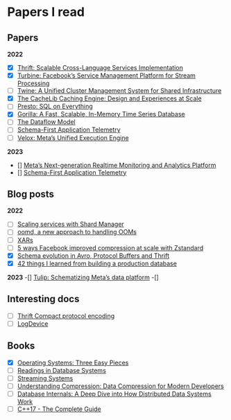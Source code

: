 # Papers I read


## Papers
**2022**
- [x] [Thrift: Scalable Cross-Language Services Implementation](https://thrift.apache.org/static/files/thrift-20070401.pdf)
- [x] [Turbine: Facebook’s Service Management Platform for Stream Processing](https://research.fb.com/wp-content/uploads/2020/05/Turbine-Facebook%E2%80%99s-Service-Management-Platform-for-Stream-Processing.pdf)
- [ ] [Twine: A Unified Cluster Management System for Shared Infrastructure](https://engineering.fb.com/2020/11/11/data-center-engineering/twine-2/)
- [x] [The CacheLib Caching Engine: Design and Experiences at Scale](https://research.fb.com/publications/the-cachelib-caching-engine-design-and-experiences-at-scale/)
- [ ] [Presto: SQL on Everything](https://research.fb.com/publications/presto-sql-on-everything/)
- [x] [Gorilla: A Fast, Scalable, In-Memory Time Series Database](http://www.vldb.org/pvldb/vol8/p1816-teller.pdf)
- [ ] [The Dataflow Model](https://static.googleusercontent.com/media/research.google.com/en//pubs/archive/43864.pdf)
- [ ] [Schema-First Application Telemetry](https://dl.acm.org/doi/10.1145/3544497.3544500)
- [ ] [Velox: Meta’s Unified Execution Engine](https://research.facebook.com/publications/velox-metas-unified-execution-engine/)

**2023**
- [] [Meta’s Next-generation Realtime Monitoring and Analytics Platform](https://www.vldb.org/pvldb/vol15/p3522-mo.pdf)
- [] [Schema-First Application Telemetry](https://research.facebook.com/publications/positional-paper-schema-first-application-telemetry/)


## Blog posts
**2022**
- [ ] [Scaling services with Shard Manager](https://engineering.fb.com/2020/08/24/production-engineering/scaling-services-with-shard-manager/)
- [ ] [oomd, a new approach to handling OOMs](https://engineering.fb.com/2018/07/19/production-engineering/oomd/)
- [ ] [XARs](https://engineering.fb.com/2018/07/13/data-infrastructure/xars-a-more-efficient-open-source-system-for-self-contained-executables/)
- [ ] [5 ways Facebook improved compression at scale with Zstandard](https://engineering.fb.com/2018/12/19/core-data/zstandard/)
- [x] [Schema evolution in Avro, Protocol Buffers and Thrift](https://martin.kleppmann.com/2012/12/05/schema-evolution-in-avro-protocol-buffers-thrift.html)
- [x] [42 things I learned from building a production database](https://maheshba.bitbucket.io/blog/2021/10/19/42Things.html)

**2023**
-[] [Tulip: Schematizing Meta’s data platform](https://engineering.fb.com/2022/11/09/developer-tools/tulip-schematizing-metas-data-platform/)
-[] 

## Interesting docs
- [ ] [Thrift Compact protocol encoding](https://github.com/apache/thrift/blob/master/doc/specs/thrift-compact-protocol.md)
- [ ] [LogDevice](https://logdevice.io/docs/Concepts.html)

## Books
- [x] [Operating Systems: Three Easy Pieces](https://pages.cs.wisc.edu/~remzi/OSTEP/)
- [ ] [Readings in Database Systems ](http://www.redbook.io/)
- [ ] [Streaming Systems](https://www.amazon.com/Streaming-Systems-Where-Large-Scale-Processing/dp/1491983876)
- [ ] [Understanding Compression: Data Compression for Modern Developers](https://www.amazon.com/Understanding-Compression-Data-Modern-Developers/dp/1491961538/)
- [ ] [Database Internals: A Deep Dive into How Distributed Data Systems Work](https://www.amazon.com/Database-Internals-Deep-Distributed-Systems/dp/1492040347/)
- [ ] [C++17 - The Complete Guide](https://www.amazon.com/C-17-Complete-Guide-First/dp/396730017X)
